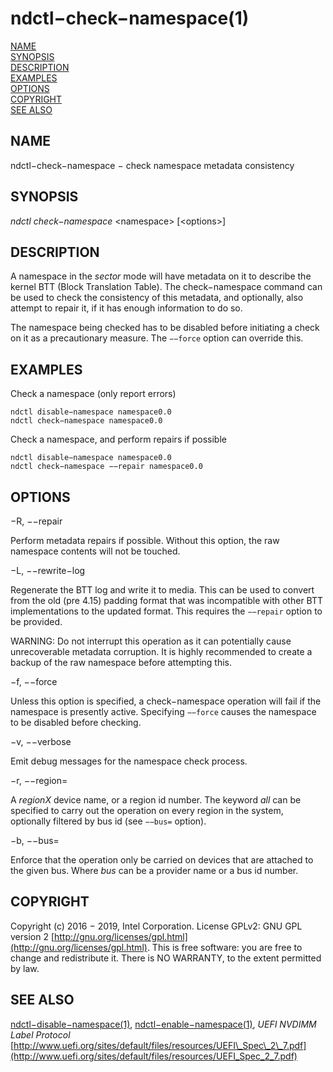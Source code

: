 # ndctl−check−namespace\(1\)

[NAME](ndctl-check-labels.md#name)  
[SYNOPSIS](ndctl-check-namespace.md#synopsis)  
[DESCRIPTION](ndctl-check-namespace.md#description)  
[EXAMPLES](ndctl-check-namespace.md#examples)  
[OPTIONS](ndctl-check-namespace.md#options)  
[COPYRIGHT](ndctl-check-namespace.md#copyright)  
[SEE ALSO](ndctl-check-namespace.md#see-also)

## NAME

ndctl−check−namespace − check namespace metadata consistency

## SYNOPSIS

_ndctl check−namespace_  &lt;namespace&gt; \[&lt;options&gt;\]

## DESCRIPTION

A namespace in the _sector_ mode will have metadata on it to describe the kernel BTT \(Block Translation Table\). The check−namespace command can be used to check the consistency of this metadata, and optionally, also attempt to repair it, if it has enough information to do so.

The namespace being checked has to be disabled before initiating a check on it as a precautionary measure. The `−−force` option can override this.

## EXAMPLES

Check a namespace \(only report errors\)

```text
ndctl disable−namespace namespace0.0
ndctl check−namespace namespace0.0
```

Check a namespace, and perform repairs if possible

```text
ndctl disable−namespace namespace0.0
ndctl check−namespace −−repair namespace0.0
```

## OPTIONS

−R, −−repair

Perform metadata repairs if possible. Without this option, the raw namespace contents will not be touched.

−L, −−rewrite−log

Regenerate the BTT log and write it to media. This can be used to convert from the old \(pre 4.15\) padding format that was incompatible with other BTT implementations to the updated format. This requires the `−−repair` option to be provided.

WARNING: Do not interrupt this operation as it can potentially cause unrecoverable metadata corruption. It is highly recommended to create a backup of the raw namespace before attempting this.

−f, −−force

Unless this option is specified, a check−namespace operation will fail if the namespace is presently active. Specifying `−−force` causes the namespace to be disabled before checking.

−v, −−verbose

Emit debug messages for the namespace check process.

−r, −−region=

A _regionX_ device name, or a region id number. The keyword _all_ can be specified to carry out the operation on every region in the system, optionally filtered by bus id \(see `−−bus=` option\).

−b, −−bus=

Enforce that the operation only be carried on devices that are attached to the given bus. Where _bus_ can be a provider name or a bus id number.

## COPYRIGHT

Copyright \(c\) 2016 − 2019, Intel Corporation. License GPLv2: GNU GPL version 2 [http://gnu.org/licenses/gpl.html](http://gnu.org/licenses/gpl.html). This is free software: you are free to change and redistribute it. There is NO WARRANTY, to the extent permitted by law.

## SEE ALSO

[ndctl−disable−namespace\(1\)](ndctl-disable-namespace.md), [ndctl−enable−namespace\(1\)](ndctl-enable-namespace.md), _UEFI NVDIMM Label Protocol_ [http://www.uefi.org/sites/default/files/resources/UEFI\_Spec\_2\_7.pdf](http://www.uefi.org/sites/default/files/resources/UEFI_Spec_2_7.pdf)

